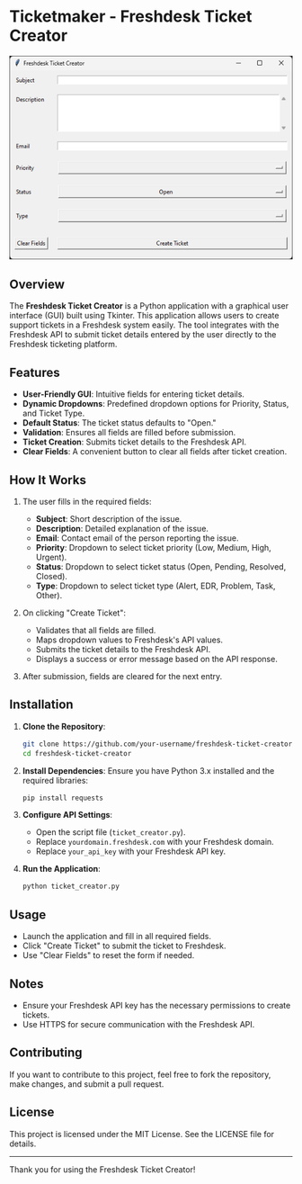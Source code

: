 # Ticketmaker - Freshdesk Ticket Creator

![Application Screenshot](images/screenshot.png)

## Overview

The **Freshdesk Ticket Creator** is a Python application with a graphical user interface (GUI) built using Tkinter. This application allows users to create support tickets in a Freshdesk system easily. The tool integrates with the Freshdesk API to submit ticket details entered by the user directly to the Freshdesk ticketing platform.

## Features

- **User-Friendly GUI**: Intuitive fields for entering ticket details.
- **Dynamic Dropdowns**: Predefined dropdown options for Priority, Status, and Ticket Type.
- **Default Status**: The ticket status defaults to "Open."
- **Validation**: Ensures all fields are filled before submission.
- **Ticket Creation**: Submits ticket details to the Freshdesk API.
- **Clear Fields**: A convenient button to clear all fields after ticket creation.

## How It Works

1. The user fills in the required fields:
   - **Subject**: Short description of the issue.
   - **Description**: Detailed explanation of the issue.
   - **Email**: Contact email of the person reporting the issue.
   - **Priority**: Dropdown to select ticket priority (Low, Medium, High, Urgent).
   - **Status**: Dropdown to select ticket status (Open, Pending, Resolved, Closed).
   - **Type**: Dropdown to select ticket type (Alert, EDR, Problem, Task, Other).

2. On clicking "Create Ticket":
   - Validates that all fields are filled.
   - Maps dropdown values to Freshdesk's API values.
   - Submits the ticket details to the Freshdesk API.
   - Displays a success or error message based on the API response.

3. After submission, fields are cleared for the next entry.

## Installation

1. **Clone the Repository**:
   ```bash
   git clone https://github.com/your-username/freshdesk-ticket-creator.git
   cd freshdesk-ticket-creator
   ```

2. **Install Dependencies**:
   Ensure you have Python 3.x installed and the required libraries:
   ```bash
   pip install requests
   ```

3. **Configure API Settings**:
   - Open the script file (`ticket_creator.py`).
   - Replace `yourdomain.freshdesk.com` with your Freshdesk domain.
   - Replace `your_api_key` with your Freshdesk API key.

4. **Run the Application**:
   ```bash
   python ticket_creator.py
   ```

## Usage

- Launch the application and fill in all required fields.
- Click "Create Ticket" to submit the ticket to Freshdesk.
- Use "Clear Fields" to reset the form if needed.

## Notes

- Ensure your Freshdesk API key has the necessary permissions to create tickets.
- Use HTTPS for secure communication with the Freshdesk API.

## Contributing

If you want to contribute to this project, feel free to fork the repository, make changes, and submit a pull request.

## License

This project is licensed under the MIT License. See the LICENSE file for details.

---

Thank you for using the Freshdesk Ticket Creator!

